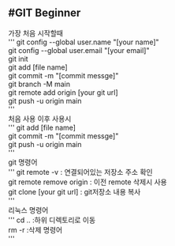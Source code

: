 #GIT Beginner<br>
------------
가장 처음 시작할때<br>'''
git config --global user.name "[your name]"<br>
git config --global user.email "[your email]"<br>
git init<br>
git add [file name]<br>
git commit -m "[commit messge]"<br>
git branch -M main<br>
git remote add origin [your git url]<br>
git push -u origin main<br>
'''<br>
처음 사용 이후 사용시<br>'''
git add [file name]<br>
git commit -m "[commit messge]"<br>
git push -u origin main<br>
'''<br>
git 명령어<br>'''
git remote -v    : 연결되어있는 저장소 주소 확인<br>
git remote remove origin    : 이전 remote 삭제시 사용<br>
git clone [your git url]    : git저장소 내용 복사<br>
'''<br>
리눅스 명령어<br>
'''
cd ..    :하위 디렉토리로 이동<br>
rm -r    :삭제 명령어<br>
'''

